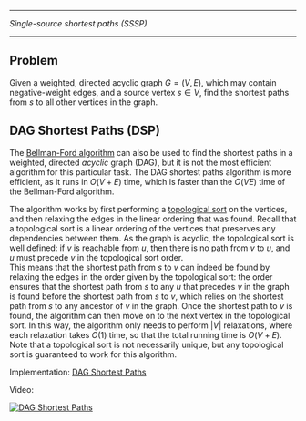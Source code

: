 ____________________________________
*Single-source shortest paths (SSSP)*
____________________________________

## Problem

Given a weighted, directed acyclic graph $G = (V,E)$, which may contain negative-weight edges, and a source vertex $s \in V$, find the shortest paths from $s$ to all other vertices in the graph.

## DAG Shortest Paths (DSP)

The [Bellman-Ford algorithm](https://github.com/pl3onasm/AADS/tree/main/algorithms/graphs/SSSP-bellman) can also be used to find the shortest paths in a weighted, directed *acyclic* graph (DAG), but it is not the most efficient algorithm for this particular task. The DAG shortest paths algorithm is more efficient, as it runs in $O(V+E)$ time, which is faster than the $O(VE)$ time of the Bellman-Ford algorithm.

The algorithm works by first performing a [topological sort](https://github.com/pl3onasm/AADS/tree/main/algorithms/graphs/top-sort) on the vertices, and then relaxing the edges in the linear ordering that was found. Recall that a topological sort is a linear ordering of the vertices that preserves any dependencies between them. As the graph is acyclic, the topological sort is well defined: if $v$ is reachable from $u$, then there is no path from $v$ to $u$, and $u$ must precede $v$ in the topological sort order.  
This means that the shortest path from $s$ to $v$ can indeed be found by relaxing the edges in the order given by the topological sort: the order ensures that the shortest path from $s$ to any $u$ that precedes $v$ in the graph is found before the shortest path from $s$ to $v$, which relies on the shortest path from $s$ to any ancestor of $v$ in the graph.
Once the shortest path to $v$ is found, the algorithm can then move on to the next vertex in the topological sort. In this way, the algorithm only needs to perform $|V|$ relaxations, where each relaxation takes $O(1)$ time, so that the total running time is $O(V+E)$. Note that a topological sort is not necessarily unique, but any topological sort is guaranteed to work for this algorithm.

Implementation: [DAG Shortest Paths](https://github.com/pl3onasm/AADS/tree/main/algorithms/graphs/SSSP-DAG/dsp.c)

Video:

[![DAG Shortest Paths](https://img.youtube.com/vi/TXkDpqjDMHA/0.jpg)](https://www.youtube.com/watch?v=TXkDpqjDMHA)